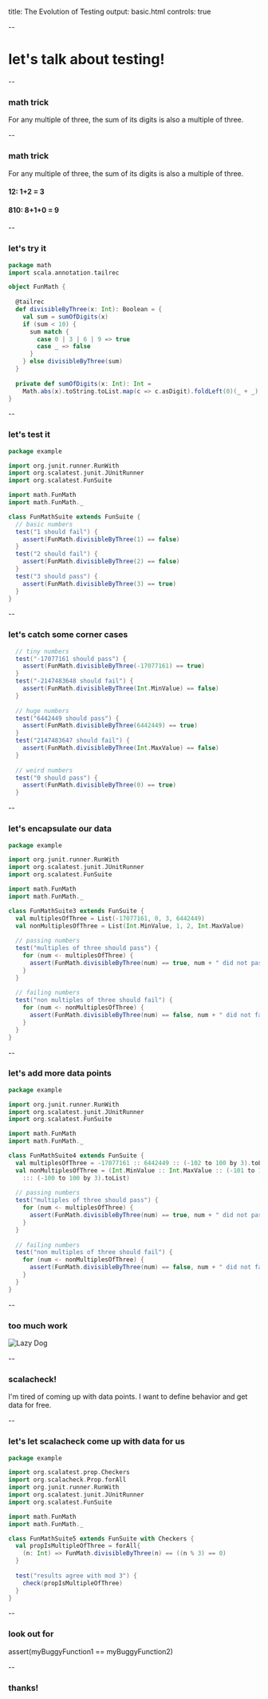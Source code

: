 title: The Evolution of Testing 
output: basic.html
controls: true

--

# let's talk about testing!
--

### math trick

For any multiple of three, the sum of its digits is also a multiple of three.

--
### math trick

For any multiple of three, the sum of its digits is also a multiple of three.

####	12: 1+2 = 3

####	810: 8+1+0 = 9

--
### let's try it

```scala
package math
import scala.annotation.tailrec

object FunMath {
  
  @tailrec
  def divisibleByThree(x: Int): Boolean = {
    val sum = sumOfDigits(x)
    if (sum < 10) {
      sum match {
        case 0 | 3 | 6 | 9 => true
        case _ => false
      }
    } else divisibleByThree(sum)
  }
  
  private def sumOfDigits(x: Int): Int = 
    Math.abs(x).toString.toList.map(c => c.asDigit).foldLeft(0)(_ + _)
}
```

--
### let's test it

```scala
package example

import org.junit.runner.RunWith
import org.scalatest.junit.JUnitRunner
import org.scalatest.FunSuite

import math.FunMath
import math.FunMath._

class FunMathSuite extends FunSuite {
  // basic numbers
  test("1 should fail") {
    assert(FunMath.divisibleByThree(1) == false)
  }
  test("2 should fail") {
    assert(FunMath.divisibleByThree(2) == false)
  }
  test("3 should pass") {
    assert(FunMath.divisibleByThree(3) == true)
  }
}
```

-- 
### let's catch some corner cases

```scala
  // tiny numbers
  test("-17077161 should pass") {
    assert(FunMath.divisibleByThree(-17077161) == true)
  }
  test("-2147483648 should fail") {
    assert(FunMath.divisibleByThree(Int.MinValue) == false)
  }
  
  // huge numbers
  test("6442449 should pass") {
    assert(FunMath.divisibleByThree(6442449) == true)
  }
  test("2147483647 should fail") {
    assert(FunMath.divisibleByThree(Int.MaxValue) == false)
  }  
  
  // weird numbers
  test("0 should pass") {
    assert(FunMath.divisibleByThree(0) == true)    
  }
```

--
### let's encapsulate our data

```scala
package example

import org.junit.runner.RunWith
import org.scalatest.junit.JUnitRunner
import org.scalatest.FunSuite

import math.FunMath
import math.FunMath._

class FunMathSuite3 extends FunSuite {
  val multiplesOfThree = List(-17077161, 0, 3, 6442449)
  val nonMultiplesOfThree = List(Int.MinValue, 1, 2, Int.MaxValue)
  
  // passing numbers
  test("multiples of three should pass") {
    for (num <- multiplesOfThree) {
      assert(FunMath.divisibleByThree(num) == true, num + " did not pass")   
    }
  }
  
  // failing numbers
  test("non multiples of three should fail") {
    for (num <- nonMultiplesOfThree) {
      assert(FunMath.divisibleByThree(num) == false, num + " did not fail")   
    }
  }
}
```

--
### let's add more data points
```scala
package example

import org.junit.runner.RunWith
import org.scalatest.junit.JUnitRunner
import org.scalatest.FunSuite

import math.FunMath
import math.FunMath._

class FunMathSuite4 extends FunSuite {
  val multiplesOfThree = -17077161 :: 6442449 :: (-102 to 100 by 3).toList  
  val nonMultiplesOfThree = (Int.MinValue :: Int.MaxValue :: (-101 to 100 by 3).toList 
    ::: (-100 to 100 by 3).toList)
  
  // passing numbers
  test("multiples of three should pass") {
    for (num <- multiplesOfThree) {
      assert(FunMath.divisibleByThree(num) == true, num + " did not pass")   
    }
  }
  
  // failing numbers
  test("non multiples of three should fail") {
    for (num <- nonMultiplesOfThree) {
      assert(FunMath.divisibleByThree(num) == false, num + " did not fail")   
    }
  }
}
```

-- 
### too much work

![Lazy Dog](file:///Users/celder/Documents/presentations/scalacheck/assets/dog.JPG)

--
### scalacheck!

I'm tired of coming up with data points.
I want to define behavior and get data for free.

--
### let's let scalacheck come up with data for us

```scala
package example

import org.scalatest.prop.Checkers
import org.scalacheck.Prop.forAll
import org.junit.runner.RunWith
import org.scalatest.junit.JUnitRunner
import org.scalatest.FunSuite

import math.FunMath
import math.FunMath._

class FunMathSuite5 extends FunSuite with Checkers {
  val propIsMultipleOfThree = forAll{
  	(n: Int) => FunMath.divisibleByThree(n) == ((n % 3) == 0)
  }
  
  test("results agree with mod 3") {
    check(propIsMultipleOfThree)
  }
}
```

--
### look out for

assert(myBuggyFunction1 == myBuggyFunction2)

--
### thanks!

